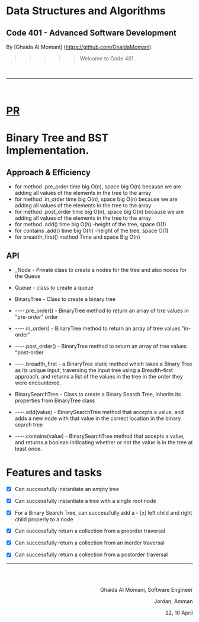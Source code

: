 # Data Structures and Algorithms

## Code 401 - Advanced Software Development
<!-- This is the reading notes repository where I keep my favorite articles with their sources.
       
       Hope you'll benefit from my reads, Enjoy!
-->




By [Ghaida Al Momani] (https://github.com/GhaidaMomani).

>>>>>Welcome to Code 401.
<br/>
<hr/>
<br/>


# [PR](https://github.com/GhaidaMomani/data-structures-and-algorithms/pull/13)


 # Binary Tree and BST Implementation.






## Approach & Efficiency
* for method .pre_order time big O(n), space big O(n) because we are adding all values of the elements in the tree to the array
* for method .in_order time big O(n), space big O(n) because we are adding all values of the elements in the tree to the array
* for method .post_order time big O(n), space big O(n) because we are adding all values of the elements in the tree to the array
* for method .add() time big O(h) -height of the tree, space O(1)
* for contains .add() time big O(h) -height of the tree, space O(1)
* for breadth_first() method Time and space Big O(n)

## API
* _Node - Private class to create a nodes for the tree and also nodes for the Queue
* Queue - class to create a queue

* BinaryTree - Class to create a binary tree
* ----.pre_order() - BinaryTree method to return an array of trre values in "pre-order" order
* ----.in_order() - BinaryTree method to return an array of tree values "in-order"
* ----.post_order() - BinaryTree method to return an array of tree values "post-order
* ----.breadth_first - a BinaryTree static method which takes a Binary Tree as its unique input, traversing the input tree using a Breadth-first approach, and returns a list of the values in the tree in the order they were encountered.

* BinarySearchTree - Class to create a Binary Search Tree, inherits its properties from BinaryTree class
* ----.add(value) - BinarySearchTree method that accepts a value, and adds a new node with that value in the correct location in the binary search tree
* ----.contains(value) - BinarySearchTree method that accepts a value, and returns a boolean indicating whether or not the value is in the tree at least once.



# Features and tasks 

- [x] Can successfully instantiate an empty tree
- [x] Can successfully instantiate a tree with a single root node
- [x] For a Binary Search Tree, can successfully add a - [x] left child and right child properly to a node
- [x] Can successfully return a collection from a preorder traversal
- [x] Can successfully return a collection from an inorder traversal
- [x] Can successfully return a collection from a postorder traversal



<hr/>
<br/><br/>

<p align="right">Ghaida Al Momani, Software Engineer</p>
<p align="right">Jordan, Amman</p>
<p align="right">22, 10 April